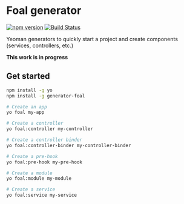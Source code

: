 # Foal generator

[![npm version](https://badge.fury.io/js/generator-foal.svg)](https://badge.fury.io/js/generator-foal)
[![Build Status](https://travis-ci.org/FoalTS/generator-foal.svg?branch=add-travis)](https://travis-ci.org/FoalTS/generator-foal)

Yeoman generators to quickly start a project and create components (services, controllers, etc.)

**This work is in progress**

## Get started

```sh
npm install -g yo
npm install -g generator-foal
```

```sh
# Create an app
yo foal my-app

# Create a controller
yo foal:controller my-controller

# Create a controller binder
yo foal:controller-binder my-controller-binder

# Create a pre-hook
yo foal:pre-hook my-pre-hook

# Create a module
yo foal:module my-module

# Create a service
yo foal:service my-service
```

